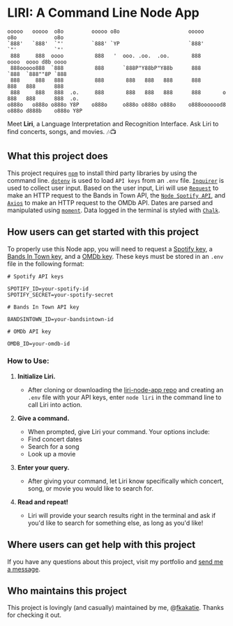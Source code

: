 # LIRI: A Command Line Node App

    ooooo   ooooo  o8o         ooooo o8o                      ooooo         o8o            o8o     
    `888'   `888'  `"'         `888' `YP                      `888'         `"'            `"'     
     888     888  oooo          888   '  ooo. .oo.  .oo.       888         oooo  oooo d8b oooo     
     888ooooo888  `888          888      `888P"Y88bP"Y88b      888         `888  `888""8P `888     
     888     888   888          888       888   888   888      888          888   888      888     
     888     888   888  .o.     888       888   888   888      888       o  888   888      888  .o.
    o888o   o888o o888o Y8P    o888o     o888o o888o o888o    o888ooooood8 o888o d888b    o888o Y8P

Meet **Liri**, a Language Interpretation and Recognition Interface. Ask Liri to find concerts, songs, and movies. :notes::tv:

## What this project does ##

This project requires [`npm`](https://www.npmjs.com) to install third party libraries by using the command line. [`dotenv`]() is used to load `API keys` from an `.env` file. [`Inquirer`](https://www.npmjs.com/package/inquirer) is used to collect user input. Based on the user input, Liri will use [`Request`](https://www.npmjs.com/package/request) to make an HTTP request to the Bands in Town API, the [`Node Spotify API`](https://www.npmjs.com/package/node-spotify-api), and [`Axios`](https://www.npmjs.com/package/axios) to make an HTTP request to the OMDb API. Dates are parsed and manipulated using [`moment`](https://www.npmjs.com/package/moment). Data logged in the terminal is styled with [`Chalk`](https://www.npmjs.com/package/chalk).

## How users can get started with this project ## 

To properly use this Node app, you will need to request a [Spotify key](https://developer.spotify.com/dashboard/), a [Bands In Town key](https://manager.bandsintown.com/support/bandsintown-api), and a [OMDb key](http://www.omdbapi.com/). These keys must be stored in an `.env` file in the following format:

    # Spotify API keys

    SPOTIFY_ID=your-spotify-id
    SPOTIFY_SECRET=your-spotify-secret

    # Bands In Town API key

    BANDSINTOWN_ID=your-bandsintown-id

    # OMDb API key

    OMDB_ID=your-omdb-id

### How to Use: ###

1. **Initialize Liri.**
	- After cloning or downloading the [liri-node-app repo](https://github.com/fkakatie/liri-node-app) and creating an `.env` file with your API keys, enter `node liri` in the command line to call Liri into action.
	
2. **Give a command.**
	- When prompted, give Liri your command. Your options include:
    - Find concert dates
    - Search for a song
    - Look up a movie
	
3. **Enter your query.**
	- After giving your command, let Liri know specifically which concert, song, or movie you would like to search for.
	
4. **Read and repeat!**
	- Liri will provide your search results right in the terminal and ask if you'd like to search for something else, as long as you'd like! 

## Where users can get help with this project ## 

If you have any questions about this project, visit my portfolio and [send me a message](https://fkakatie.github.io/responsive-portfolio/contact.html).

## Who maintains this project ##

This project is lovingly (and casually) maintained by me, @[fkakatie](https://github.com/fkakatie). Thanks for checking it out. 

